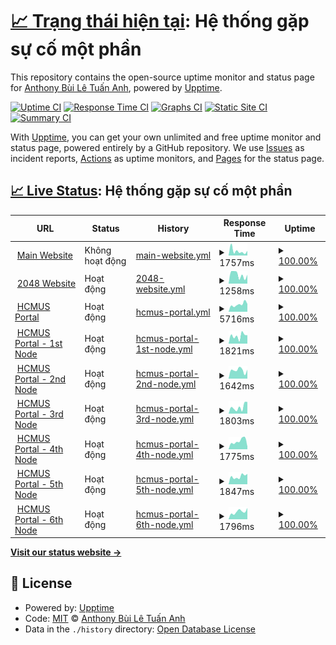 # [📈 Trạng thái hiện tại](https://status.builetuananh.name.vn): <!--live status--> **Hệ thống gặp sự cố một phần**

This repository contains the open-source uptime monitor and status page for [Anthony Bùi Lê Tuấn Anh](https://www.builetuananh.name.vn), powered by [Upptime](https://github.com/upptime/upptime).

[![Uptime CI](https://github.com/anthony2708/status/workflows/Uptime%20CI/badge.svg)](https://github.com/anthony2708/status/actions?query=workflow%3A%22Uptime+CI%22)
[![Response Time CI](https://github.com/anthony2708/status/workflows/Response%20Time%20CI/badge.svg)](https://github.com/anthony2708/status/actions?query=workflow%3A%22Response+Time+CI%22)
[![Graphs CI](https://github.com/anthony2708/status/workflows/Graphs%20CI/badge.svg)](https://github.com/anthony2708/status/actions?query=workflow%3A%22Graphs+CI%22)
[![Static Site CI](https://github.com/anthony2708/status/workflows/Static%20Site%20CI/badge.svg)](https://github.com/anthony2708/status/actions?query=workflow%3A%22Static+Site+CI%22)
[![Summary CI](https://github.com/anthony2708/status/workflows/Summary%20CI/badge.svg)](https://github.com/anthony2708/status/actions?query=workflow%3A%22Summary+CI%22)

With [Upptime](https://upptime.js.org), you can get your own unlimited and free uptime monitor and status page, powered entirely by a GitHub repository. We use [Issues](https://github.com/anthony2708/status/issues) as incident reports, [Actions](https://github.com/anthony2708/status/actions) as uptime monitors, and [Pages](https://status.builetuananh.name.vn) for the status page.

## [📈 Live Status](https://demo.upptime.js.org): <!--live status--> **Hệ thống gặp sự cố một phần**

<!--start: status pages-->
<!-- This summary is generated by Upptime (https://github.com/upptime/upptime) -->
<!-- Do not edit this manually, your changes will be overwritten -->
<!-- prettier-ignore -->
| URL | Status | History | Response Time | Uptime |
| --- | ------ | ------- | ------------- | ------ |
| <img alt="" src="https://icons.duckduckgo.com/ip3/www.builetuananh.name.vn.ico" height="13"> [Main Website](https://www.builetuananh.name.vn) | Không hoạt động | [main-website.yml](https://github.com/anthony2708/status/commits/HEAD/history/main-website.yml) | <details><summary><img alt="Response time graph" src="./graphs/main-website/response-time-week.png" height="20"> 1757ms</summary><br><a href="https://status.builetuananh.name.vn/history/main-website"><img alt="Response time 877" src="https://img.shields.io/endpoint?url=https%3A%2F%2Fraw.githubusercontent.com%2Fanthony2708%2Fstatus%2FHEAD%2Fapi%2Fmain-website%2Fresponse-time.json"></a><br><a href="https://status.builetuananh.name.vn/history/main-website"><img alt="24-hour response time 1930" src="https://img.shields.io/endpoint?url=https%3A%2F%2Fraw.githubusercontent.com%2Fanthony2708%2Fstatus%2FHEAD%2Fapi%2Fmain-website%2Fresponse-time-day.json"></a><br><a href="https://status.builetuananh.name.vn/history/main-website"><img alt="7-day response time 1757" src="https://img.shields.io/endpoint?url=https%3A%2F%2Fraw.githubusercontent.com%2Fanthony2708%2Fstatus%2FHEAD%2Fapi%2Fmain-website%2Fresponse-time-week.json"></a><br><a href="https://status.builetuananh.name.vn/history/main-website"><img alt="30-day response time 1155" src="https://img.shields.io/endpoint?url=https%3A%2F%2Fraw.githubusercontent.com%2Fanthony2708%2Fstatus%2FHEAD%2Fapi%2Fmain-website%2Fresponse-time-month.json"></a><br><a href="https://status.builetuananh.name.vn/history/main-website"><img alt="1-year response time 877" src="https://img.shields.io/endpoint?url=https%3A%2F%2Fraw.githubusercontent.com%2Fanthony2708%2Fstatus%2FHEAD%2Fapi%2Fmain-website%2Fresponse-time-year.json"></a></details> | <details><summary><a href="https://status.builetuananh.name.vn/history/main-website">100.00%</a></summary><a href="https://status.builetuananh.name.vn/history/main-website"><img alt="All-time uptime 99.90%" src="https://img.shields.io/endpoint?url=https%3A%2F%2Fraw.githubusercontent.com%2Fanthony2708%2Fstatus%2FHEAD%2Fapi%2Fmain-website%2Fuptime.json"></a><br><a href="https://status.builetuananh.name.vn/history/main-website"><img alt="24-hour uptime 99.97%" src="https://img.shields.io/endpoint?url=https%3A%2F%2Fraw.githubusercontent.com%2Fanthony2708%2Fstatus%2FHEAD%2Fapi%2Fmain-website%2Fuptime-day.json"></a><br><a href="https://status.builetuananh.name.vn/history/main-website"><img alt="7-day uptime 100.00%" src="https://img.shields.io/endpoint?url=https%3A%2F%2Fraw.githubusercontent.com%2Fanthony2708%2Fstatus%2FHEAD%2Fapi%2Fmain-website%2Fuptime-week.json"></a><br><a href="https://status.builetuananh.name.vn/history/main-website"><img alt="30-day uptime 100.00%" src="https://img.shields.io/endpoint?url=https%3A%2F%2Fraw.githubusercontent.com%2Fanthony2708%2Fstatus%2FHEAD%2Fapi%2Fmain-website%2Fuptime-month.json"></a><br><a href="https://status.builetuananh.name.vn/history/main-website"><img alt="1-year uptime 99.90%" src="https://img.shields.io/endpoint?url=https%3A%2F%2Fraw.githubusercontent.com%2Fanthony2708%2Fstatus%2FHEAD%2Fapi%2Fmain-website%2Fuptime-year.json"></a></details>
| <img alt="" src="https://icons.duckduckgo.com/ip3/2048.builetuananh.name.vn.ico" height="13"> [2048 Website](https://2048.builetuananh.name.vn) | Hoạt động | [2048-website.yml](https://github.com/anthony2708/status/commits/HEAD/history/2048-website.yml) | <details><summary><img alt="Response time graph" src="./graphs/2048-website/response-time-week.png" height="20"> 1258ms</summary><br><a href="https://status.builetuananh.name.vn/history/2048-website"><img alt="Response time 821" src="https://img.shields.io/endpoint?url=https%3A%2F%2Fraw.githubusercontent.com%2Fanthony2708%2Fstatus%2FHEAD%2Fapi%2F2048-website%2Fresponse-time.json"></a><br><a href="https://status.builetuananh.name.vn/history/2048-website"><img alt="24-hour response time 1243" src="https://img.shields.io/endpoint?url=https%3A%2F%2Fraw.githubusercontent.com%2Fanthony2708%2Fstatus%2FHEAD%2Fapi%2F2048-website%2Fresponse-time-day.json"></a><br><a href="https://status.builetuananh.name.vn/history/2048-website"><img alt="7-day response time 1258" src="https://img.shields.io/endpoint?url=https%3A%2F%2Fraw.githubusercontent.com%2Fanthony2708%2Fstatus%2FHEAD%2Fapi%2F2048-website%2Fresponse-time-week.json"></a><br><a href="https://status.builetuananh.name.vn/history/2048-website"><img alt="30-day response time 1107" src="https://img.shields.io/endpoint?url=https%3A%2F%2Fraw.githubusercontent.com%2Fanthony2708%2Fstatus%2FHEAD%2Fapi%2F2048-website%2Fresponse-time-month.json"></a><br><a href="https://status.builetuananh.name.vn/history/2048-website"><img alt="1-year response time 821" src="https://img.shields.io/endpoint?url=https%3A%2F%2Fraw.githubusercontent.com%2Fanthony2708%2Fstatus%2FHEAD%2Fapi%2F2048-website%2Fresponse-time-year.json"></a></details> | <details><summary><a href="https://status.builetuananh.name.vn/history/2048-website">100.00%</a></summary><a href="https://status.builetuananh.name.vn/history/2048-website"><img alt="All-time uptime 94.91%" src="https://img.shields.io/endpoint?url=https%3A%2F%2Fraw.githubusercontent.com%2Fanthony2708%2Fstatus%2FHEAD%2Fapi%2F2048-website%2Fuptime.json"></a><br><a href="https://status.builetuananh.name.vn/history/2048-website"><img alt="24-hour uptime 100.00%" src="https://img.shields.io/endpoint?url=https%3A%2F%2Fraw.githubusercontent.com%2Fanthony2708%2Fstatus%2FHEAD%2Fapi%2F2048-website%2Fuptime-day.json"></a><br><a href="https://status.builetuananh.name.vn/history/2048-website"><img alt="7-day uptime 100.00%" src="https://img.shields.io/endpoint?url=https%3A%2F%2Fraw.githubusercontent.com%2Fanthony2708%2Fstatus%2FHEAD%2Fapi%2F2048-website%2Fuptime-week.json"></a><br><a href="https://status.builetuananh.name.vn/history/2048-website"><img alt="30-day uptime 95.60%" src="https://img.shields.io/endpoint?url=https%3A%2F%2Fraw.githubusercontent.com%2Fanthony2708%2Fstatus%2FHEAD%2Fapi%2F2048-website%2Fuptime-month.json"></a><br><a href="https://status.builetuananh.name.vn/history/2048-website"><img alt="1-year uptime 94.91%" src="https://img.shields.io/endpoint?url=https%3A%2F%2Fraw.githubusercontent.com%2Fanthony2708%2Fstatus%2FHEAD%2Fapi%2F2048-website%2Fuptime-year.json"></a></details>
| <img alt="" src="https://icons.duckduckgo.com/ip3/portal.hcmus.edu.vn.ico" height="13"> [HCMUS Portal](https://portal.hcmus.edu.vn) | Hoạt động | [hcmus-portal.yml](https://github.com/anthony2708/status/commits/HEAD/history/hcmus-portal.yml) | <details><summary><img alt="Response time graph" src="./graphs/hcmus-portal/response-time-week.png" height="20"> 5716ms</summary><br><a href="https://status.builetuananh.name.vn/history/hcmus-portal"><img alt="Response time 6394" src="https://img.shields.io/endpoint?url=https%3A%2F%2Fraw.githubusercontent.com%2Fanthony2708%2Fstatus%2FHEAD%2Fapi%2Fhcmus-portal%2Fresponse-time.json"></a><br><a href="https://status.builetuananh.name.vn/history/hcmus-portal"><img alt="24-hour response time 6093" src="https://img.shields.io/endpoint?url=https%3A%2F%2Fraw.githubusercontent.com%2Fanthony2708%2Fstatus%2FHEAD%2Fapi%2Fhcmus-portal%2Fresponse-time-day.json"></a><br><a href="https://status.builetuananh.name.vn/history/hcmus-portal"><img alt="7-day response time 5716" src="https://img.shields.io/endpoint?url=https%3A%2F%2Fraw.githubusercontent.com%2Fanthony2708%2Fstatus%2FHEAD%2Fapi%2Fhcmus-portal%2Fresponse-time-week.json"></a><br><a href="https://status.builetuananh.name.vn/history/hcmus-portal"><img alt="30-day response time 6649" src="https://img.shields.io/endpoint?url=https%3A%2F%2Fraw.githubusercontent.com%2Fanthony2708%2Fstatus%2FHEAD%2Fapi%2Fhcmus-portal%2Fresponse-time-month.json"></a><br><a href="https://status.builetuananh.name.vn/history/hcmus-portal"><img alt="1-year response time 6394" src="https://img.shields.io/endpoint?url=https%3A%2F%2Fraw.githubusercontent.com%2Fanthony2708%2Fstatus%2FHEAD%2Fapi%2Fhcmus-portal%2Fresponse-time-year.json"></a></details> | <details><summary><a href="https://status.builetuananh.name.vn/history/hcmus-portal">100.00%</a></summary><a href="https://status.builetuananh.name.vn/history/hcmus-portal"><img alt="All-time uptime 99.85%" src="https://img.shields.io/endpoint?url=https%3A%2F%2Fraw.githubusercontent.com%2Fanthony2708%2Fstatus%2FHEAD%2Fapi%2Fhcmus-portal%2Fuptime.json"></a><br><a href="https://status.builetuananh.name.vn/history/hcmus-portal"><img alt="24-hour uptime 100.00%" src="https://img.shields.io/endpoint?url=https%3A%2F%2Fraw.githubusercontent.com%2Fanthony2708%2Fstatus%2FHEAD%2Fapi%2Fhcmus-portal%2Fuptime-day.json"></a><br><a href="https://status.builetuananh.name.vn/history/hcmus-portal"><img alt="7-day uptime 100.00%" src="https://img.shields.io/endpoint?url=https%3A%2F%2Fraw.githubusercontent.com%2Fanthony2708%2Fstatus%2FHEAD%2Fapi%2Fhcmus-portal%2Fuptime-week.json"></a><br><a href="https://status.builetuananh.name.vn/history/hcmus-portal"><img alt="30-day uptime 100.00%" src="https://img.shields.io/endpoint?url=https%3A%2F%2Fraw.githubusercontent.com%2Fanthony2708%2Fstatus%2FHEAD%2Fapi%2Fhcmus-portal%2Fuptime-month.json"></a><br><a href="https://status.builetuananh.name.vn/history/hcmus-portal"><img alt="1-year uptime 99.85%" src="https://img.shields.io/endpoint?url=https%3A%2F%2Fraw.githubusercontent.com%2Fanthony2708%2Fstatus%2FHEAD%2Fapi%2Fhcmus-portal%2Fuptime-year.json"></a></details>
| <img alt="" src="https://icons.duckduckgo.com/ip3/portal1.hcmus.edu.vn.ico" height="13"> [HCMUS Portal - 1st Node](https://portal1.hcmus.edu.vn) | Hoạt động | [hcmus-portal-1st-node.yml](https://github.com/anthony2708/status/commits/HEAD/history/hcmus-portal-1st-node.yml) | <details><summary><img alt="Response time graph" src="./graphs/hcmus-portal-1st-node/response-time-week.png" height="20"> 1821ms</summary><br><a href="https://status.builetuananh.name.vn/history/hcmus-portal-1st-node"><img alt="Response time 2149" src="https://img.shields.io/endpoint?url=https%3A%2F%2Fraw.githubusercontent.com%2Fanthony2708%2Fstatus%2FHEAD%2Fapi%2Fhcmus-portal-1st-node%2Fresponse-time.json"></a><br><a href="https://status.builetuananh.name.vn/history/hcmus-portal-1st-node"><img alt="24-hour response time 1981" src="https://img.shields.io/endpoint?url=https%3A%2F%2Fraw.githubusercontent.com%2Fanthony2708%2Fstatus%2FHEAD%2Fapi%2Fhcmus-portal-1st-node%2Fresponse-time-day.json"></a><br><a href="https://status.builetuananh.name.vn/history/hcmus-portal-1st-node"><img alt="7-day response time 1821" src="https://img.shields.io/endpoint?url=https%3A%2F%2Fraw.githubusercontent.com%2Fanthony2708%2Fstatus%2FHEAD%2Fapi%2Fhcmus-portal-1st-node%2Fresponse-time-week.json"></a><br><a href="https://status.builetuananh.name.vn/history/hcmus-portal-1st-node"><img alt="30-day response time 2129" src="https://img.shields.io/endpoint?url=https%3A%2F%2Fraw.githubusercontent.com%2Fanthony2708%2Fstatus%2FHEAD%2Fapi%2Fhcmus-portal-1st-node%2Fresponse-time-month.json"></a><br><a href="https://status.builetuananh.name.vn/history/hcmus-portal-1st-node"><img alt="1-year response time 2149" src="https://img.shields.io/endpoint?url=https%3A%2F%2Fraw.githubusercontent.com%2Fanthony2708%2Fstatus%2FHEAD%2Fapi%2Fhcmus-portal-1st-node%2Fresponse-time-year.json"></a></details> | <details><summary><a href="https://status.builetuananh.name.vn/history/hcmus-portal-1st-node">100.00%</a></summary><a href="https://status.builetuananh.name.vn/history/hcmus-portal-1st-node"><img alt="All-time uptime 99.87%" src="https://img.shields.io/endpoint?url=https%3A%2F%2Fraw.githubusercontent.com%2Fanthony2708%2Fstatus%2FHEAD%2Fapi%2Fhcmus-portal-1st-node%2Fuptime.json"></a><br><a href="https://status.builetuananh.name.vn/history/hcmus-portal-1st-node"><img alt="24-hour uptime 100.00%" src="https://img.shields.io/endpoint?url=https%3A%2F%2Fraw.githubusercontent.com%2Fanthony2708%2Fstatus%2FHEAD%2Fapi%2Fhcmus-portal-1st-node%2Fuptime-day.json"></a><br><a href="https://status.builetuananh.name.vn/history/hcmus-portal-1st-node"><img alt="7-day uptime 100.00%" src="https://img.shields.io/endpoint?url=https%3A%2F%2Fraw.githubusercontent.com%2Fanthony2708%2Fstatus%2FHEAD%2Fapi%2Fhcmus-portal-1st-node%2Fuptime-week.json"></a><br><a href="https://status.builetuananh.name.vn/history/hcmus-portal-1st-node"><img alt="30-day uptime 100.00%" src="https://img.shields.io/endpoint?url=https%3A%2F%2Fraw.githubusercontent.com%2Fanthony2708%2Fstatus%2FHEAD%2Fapi%2Fhcmus-portal-1st-node%2Fuptime-month.json"></a><br><a href="https://status.builetuananh.name.vn/history/hcmus-portal-1st-node"><img alt="1-year uptime 99.87%" src="https://img.shields.io/endpoint?url=https%3A%2F%2Fraw.githubusercontent.com%2Fanthony2708%2Fstatus%2FHEAD%2Fapi%2Fhcmus-portal-1st-node%2Fuptime-year.json"></a></details>
| <img alt="" src="https://icons.duckduckgo.com/ip3/portal2.hcmus.edu.vn.ico" height="13"> [HCMUS Portal - 2nd Node](https://portal2.hcmus.edu.vn) | Hoạt động | [hcmus-portal-2nd-node.yml](https://github.com/anthony2708/status/commits/HEAD/history/hcmus-portal-2nd-node.yml) | <details><summary><img alt="Response time graph" src="./graphs/hcmus-portal-2nd-node/response-time-week.png" height="20"> 1642ms</summary><br><a href="https://status.builetuananh.name.vn/history/hcmus-portal-2nd-node"><img alt="Response time 1953" src="https://img.shields.io/endpoint?url=https%3A%2F%2Fraw.githubusercontent.com%2Fanthony2708%2Fstatus%2FHEAD%2Fapi%2Fhcmus-portal-2nd-node%2Fresponse-time.json"></a><br><a href="https://status.builetuananh.name.vn/history/hcmus-portal-2nd-node"><img alt="24-hour response time 1745" src="https://img.shields.io/endpoint?url=https%3A%2F%2Fraw.githubusercontent.com%2Fanthony2708%2Fstatus%2FHEAD%2Fapi%2Fhcmus-portal-2nd-node%2Fresponse-time-day.json"></a><br><a href="https://status.builetuananh.name.vn/history/hcmus-portal-2nd-node"><img alt="7-day response time 1642" src="https://img.shields.io/endpoint?url=https%3A%2F%2Fraw.githubusercontent.com%2Fanthony2708%2Fstatus%2FHEAD%2Fapi%2Fhcmus-portal-2nd-node%2Fresponse-time-week.json"></a><br><a href="https://status.builetuananh.name.vn/history/hcmus-portal-2nd-node"><img alt="30-day response time 1655" src="https://img.shields.io/endpoint?url=https%3A%2F%2Fraw.githubusercontent.com%2Fanthony2708%2Fstatus%2FHEAD%2Fapi%2Fhcmus-portal-2nd-node%2Fresponse-time-month.json"></a><br><a href="https://status.builetuananh.name.vn/history/hcmus-portal-2nd-node"><img alt="1-year response time 1953" src="https://img.shields.io/endpoint?url=https%3A%2F%2Fraw.githubusercontent.com%2Fanthony2708%2Fstatus%2FHEAD%2Fapi%2Fhcmus-portal-2nd-node%2Fresponse-time-year.json"></a></details> | <details><summary><a href="https://status.builetuananh.name.vn/history/hcmus-portal-2nd-node">100.00%</a></summary><a href="https://status.builetuananh.name.vn/history/hcmus-portal-2nd-node"><img alt="All-time uptime 99.87%" src="https://img.shields.io/endpoint?url=https%3A%2F%2Fraw.githubusercontent.com%2Fanthony2708%2Fstatus%2FHEAD%2Fapi%2Fhcmus-portal-2nd-node%2Fuptime.json"></a><br><a href="https://status.builetuananh.name.vn/history/hcmus-portal-2nd-node"><img alt="24-hour uptime 100.00%" src="https://img.shields.io/endpoint?url=https%3A%2F%2Fraw.githubusercontent.com%2Fanthony2708%2Fstatus%2FHEAD%2Fapi%2Fhcmus-portal-2nd-node%2Fuptime-day.json"></a><br><a href="https://status.builetuananh.name.vn/history/hcmus-portal-2nd-node"><img alt="7-day uptime 100.00%" src="https://img.shields.io/endpoint?url=https%3A%2F%2Fraw.githubusercontent.com%2Fanthony2708%2Fstatus%2FHEAD%2Fapi%2Fhcmus-portal-2nd-node%2Fuptime-week.json"></a><br><a href="https://status.builetuananh.name.vn/history/hcmus-portal-2nd-node"><img alt="30-day uptime 100.00%" src="https://img.shields.io/endpoint?url=https%3A%2F%2Fraw.githubusercontent.com%2Fanthony2708%2Fstatus%2FHEAD%2Fapi%2Fhcmus-portal-2nd-node%2Fuptime-month.json"></a><br><a href="https://status.builetuananh.name.vn/history/hcmus-portal-2nd-node"><img alt="1-year uptime 99.87%" src="https://img.shields.io/endpoint?url=https%3A%2F%2Fraw.githubusercontent.com%2Fanthony2708%2Fstatus%2FHEAD%2Fapi%2Fhcmus-portal-2nd-node%2Fuptime-year.json"></a></details>
| <img alt="" src="https://icons.duckduckgo.com/ip3/portal3.hcmus.edu.vn.ico" height="13"> [HCMUS Portal - 3rd Node](https://portal3.hcmus.edu.vn) | Hoạt động | [hcmus-portal-3rd-node.yml](https://github.com/anthony2708/status/commits/HEAD/history/hcmus-portal-3rd-node.yml) | <details><summary><img alt="Response time graph" src="./graphs/hcmus-portal-3rd-node/response-time-week.png" height="20"> 1803ms</summary><br><a href="https://status.builetuananh.name.vn/history/hcmus-portal-3rd-node"><img alt="Response time 2147" src="https://img.shields.io/endpoint?url=https%3A%2F%2Fraw.githubusercontent.com%2Fanthony2708%2Fstatus%2FHEAD%2Fapi%2Fhcmus-portal-3rd-node%2Fresponse-time.json"></a><br><a href="https://status.builetuananh.name.vn/history/hcmus-portal-3rd-node"><img alt="24-hour response time 3253" src="https://img.shields.io/endpoint?url=https%3A%2F%2Fraw.githubusercontent.com%2Fanthony2708%2Fstatus%2FHEAD%2Fapi%2Fhcmus-portal-3rd-node%2Fresponse-time-day.json"></a><br><a href="https://status.builetuananh.name.vn/history/hcmus-portal-3rd-node"><img alt="7-day response time 1803" src="https://img.shields.io/endpoint?url=https%3A%2F%2Fraw.githubusercontent.com%2Fanthony2708%2Fstatus%2FHEAD%2Fapi%2Fhcmus-portal-3rd-node%2Fresponse-time-week.json"></a><br><a href="https://status.builetuananh.name.vn/history/hcmus-portal-3rd-node"><img alt="30-day response time 1799" src="https://img.shields.io/endpoint?url=https%3A%2F%2Fraw.githubusercontent.com%2Fanthony2708%2Fstatus%2FHEAD%2Fapi%2Fhcmus-portal-3rd-node%2Fresponse-time-month.json"></a><br><a href="https://status.builetuananh.name.vn/history/hcmus-portal-3rd-node"><img alt="1-year response time 2147" src="https://img.shields.io/endpoint?url=https%3A%2F%2Fraw.githubusercontent.com%2Fanthony2708%2Fstatus%2FHEAD%2Fapi%2Fhcmus-portal-3rd-node%2Fresponse-time-year.json"></a></details> | <details><summary><a href="https://status.builetuananh.name.vn/history/hcmus-portal-3rd-node">100.00%</a></summary><a href="https://status.builetuananh.name.vn/history/hcmus-portal-3rd-node"><img alt="All-time uptime 99.88%" src="https://img.shields.io/endpoint?url=https%3A%2F%2Fraw.githubusercontent.com%2Fanthony2708%2Fstatus%2FHEAD%2Fapi%2Fhcmus-portal-3rd-node%2Fuptime.json"></a><br><a href="https://status.builetuananh.name.vn/history/hcmus-portal-3rd-node"><img alt="24-hour uptime 100.00%" src="https://img.shields.io/endpoint?url=https%3A%2F%2Fraw.githubusercontent.com%2Fanthony2708%2Fstatus%2FHEAD%2Fapi%2Fhcmus-portal-3rd-node%2Fuptime-day.json"></a><br><a href="https://status.builetuananh.name.vn/history/hcmus-portal-3rd-node"><img alt="7-day uptime 100.00%" src="https://img.shields.io/endpoint?url=https%3A%2F%2Fraw.githubusercontent.com%2Fanthony2708%2Fstatus%2FHEAD%2Fapi%2Fhcmus-portal-3rd-node%2Fuptime-week.json"></a><br><a href="https://status.builetuananh.name.vn/history/hcmus-portal-3rd-node"><img alt="30-day uptime 100.00%" src="https://img.shields.io/endpoint?url=https%3A%2F%2Fraw.githubusercontent.com%2Fanthony2708%2Fstatus%2FHEAD%2Fapi%2Fhcmus-portal-3rd-node%2Fuptime-month.json"></a><br><a href="https://status.builetuananh.name.vn/history/hcmus-portal-3rd-node"><img alt="1-year uptime 99.88%" src="https://img.shields.io/endpoint?url=https%3A%2F%2Fraw.githubusercontent.com%2Fanthony2708%2Fstatus%2FHEAD%2Fapi%2Fhcmus-portal-3rd-node%2Fuptime-year.json"></a></details>
| <img alt="" src="https://icons.duckduckgo.com/ip3/portal4.hcmus.edu.vn.ico" height="13"> [HCMUS Portal - 4th Node](https://portal4.hcmus.edu.vn) | Hoạt động | [hcmus-portal-4th-node.yml](https://github.com/anthony2708/status/commits/HEAD/history/hcmus-portal-4th-node.yml) | <details><summary><img alt="Response time graph" src="./graphs/hcmus-portal-4th-node/response-time-week.png" height="20"> 1775ms</summary><br><a href="https://status.builetuananh.name.vn/history/hcmus-portal-4th-node"><img alt="Response time 2106" src="https://img.shields.io/endpoint?url=https%3A%2F%2Fraw.githubusercontent.com%2Fanthony2708%2Fstatus%2FHEAD%2Fapi%2Fhcmus-portal-4th-node%2Fresponse-time.json"></a><br><a href="https://status.builetuananh.name.vn/history/hcmus-portal-4th-node"><img alt="24-hour response time 585" src="https://img.shields.io/endpoint?url=https%3A%2F%2Fraw.githubusercontent.com%2Fanthony2708%2Fstatus%2FHEAD%2Fapi%2Fhcmus-portal-4th-node%2Fresponse-time-day.json"></a><br><a href="https://status.builetuananh.name.vn/history/hcmus-portal-4th-node"><img alt="7-day response time 1775" src="https://img.shields.io/endpoint?url=https%3A%2F%2Fraw.githubusercontent.com%2Fanthony2708%2Fstatus%2FHEAD%2Fapi%2Fhcmus-portal-4th-node%2Fresponse-time-week.json"></a><br><a href="https://status.builetuananh.name.vn/history/hcmus-portal-4th-node"><img alt="30-day response time 1977" src="https://img.shields.io/endpoint?url=https%3A%2F%2Fraw.githubusercontent.com%2Fanthony2708%2Fstatus%2FHEAD%2Fapi%2Fhcmus-portal-4th-node%2Fresponse-time-month.json"></a><br><a href="https://status.builetuananh.name.vn/history/hcmus-portal-4th-node"><img alt="1-year response time 2106" src="https://img.shields.io/endpoint?url=https%3A%2F%2Fraw.githubusercontent.com%2Fanthony2708%2Fstatus%2FHEAD%2Fapi%2Fhcmus-portal-4th-node%2Fresponse-time-year.json"></a></details> | <details><summary><a href="https://status.builetuananh.name.vn/history/hcmus-portal-4th-node">100.00%</a></summary><a href="https://status.builetuananh.name.vn/history/hcmus-portal-4th-node"><img alt="All-time uptime 99.90%" src="https://img.shields.io/endpoint?url=https%3A%2F%2Fraw.githubusercontent.com%2Fanthony2708%2Fstatus%2FHEAD%2Fapi%2Fhcmus-portal-4th-node%2Fuptime.json"></a><br><a href="https://status.builetuananh.name.vn/history/hcmus-portal-4th-node"><img alt="24-hour uptime 100.00%" src="https://img.shields.io/endpoint?url=https%3A%2F%2Fraw.githubusercontent.com%2Fanthony2708%2Fstatus%2FHEAD%2Fapi%2Fhcmus-portal-4th-node%2Fuptime-day.json"></a><br><a href="https://status.builetuananh.name.vn/history/hcmus-portal-4th-node"><img alt="7-day uptime 100.00%" src="https://img.shields.io/endpoint?url=https%3A%2F%2Fraw.githubusercontent.com%2Fanthony2708%2Fstatus%2FHEAD%2Fapi%2Fhcmus-portal-4th-node%2Fuptime-week.json"></a><br><a href="https://status.builetuananh.name.vn/history/hcmus-portal-4th-node"><img alt="30-day uptime 100.00%" src="https://img.shields.io/endpoint?url=https%3A%2F%2Fraw.githubusercontent.com%2Fanthony2708%2Fstatus%2FHEAD%2Fapi%2Fhcmus-portal-4th-node%2Fuptime-month.json"></a><br><a href="https://status.builetuananh.name.vn/history/hcmus-portal-4th-node"><img alt="1-year uptime 99.90%" src="https://img.shields.io/endpoint?url=https%3A%2F%2Fraw.githubusercontent.com%2Fanthony2708%2Fstatus%2FHEAD%2Fapi%2Fhcmus-portal-4th-node%2Fuptime-year.json"></a></details>
| <img alt="" src="https://icons.duckduckgo.com/ip3/portal5.hcmus.edu.vn.ico" height="13"> [HCMUS Portal - 5th Node](https://portal5.hcmus.edu.vn) | Hoạt động | [hcmus-portal-5th-node.yml](https://github.com/anthony2708/status/commits/HEAD/history/hcmus-portal-5th-node.yml) | <details><summary><img alt="Response time graph" src="./graphs/hcmus-portal-5th-node/response-time-week.png" height="20"> 1847ms</summary><br><a href="https://status.builetuananh.name.vn/history/hcmus-portal-5th-node"><img alt="Response time 2019" src="https://img.shields.io/endpoint?url=https%3A%2F%2Fraw.githubusercontent.com%2Fanthony2708%2Fstatus%2FHEAD%2Fapi%2Fhcmus-portal-5th-node%2Fresponse-time.json"></a><br><a href="https://status.builetuananh.name.vn/history/hcmus-portal-5th-node"><img alt="24-hour response time 2437" src="https://img.shields.io/endpoint?url=https%3A%2F%2Fraw.githubusercontent.com%2Fanthony2708%2Fstatus%2FHEAD%2Fapi%2Fhcmus-portal-5th-node%2Fresponse-time-day.json"></a><br><a href="https://status.builetuananh.name.vn/history/hcmus-portal-5th-node"><img alt="7-day response time 1847" src="https://img.shields.io/endpoint?url=https%3A%2F%2Fraw.githubusercontent.com%2Fanthony2708%2Fstatus%2FHEAD%2Fapi%2Fhcmus-portal-5th-node%2Fresponse-time-week.json"></a><br><a href="https://status.builetuananh.name.vn/history/hcmus-portal-5th-node"><img alt="30-day response time 2102" src="https://img.shields.io/endpoint?url=https%3A%2F%2Fraw.githubusercontent.com%2Fanthony2708%2Fstatus%2FHEAD%2Fapi%2Fhcmus-portal-5th-node%2Fresponse-time-month.json"></a><br><a href="https://status.builetuananh.name.vn/history/hcmus-portal-5th-node"><img alt="1-year response time 2019" src="https://img.shields.io/endpoint?url=https%3A%2F%2Fraw.githubusercontent.com%2Fanthony2708%2Fstatus%2FHEAD%2Fapi%2Fhcmus-portal-5th-node%2Fresponse-time-year.json"></a></details> | <details><summary><a href="https://status.builetuananh.name.vn/history/hcmus-portal-5th-node">100.00%</a></summary><a href="https://status.builetuananh.name.vn/history/hcmus-portal-5th-node"><img alt="All-time uptime 99.90%" src="https://img.shields.io/endpoint?url=https%3A%2F%2Fraw.githubusercontent.com%2Fanthony2708%2Fstatus%2FHEAD%2Fapi%2Fhcmus-portal-5th-node%2Fuptime.json"></a><br><a href="https://status.builetuananh.name.vn/history/hcmus-portal-5th-node"><img alt="24-hour uptime 100.00%" src="https://img.shields.io/endpoint?url=https%3A%2F%2Fraw.githubusercontent.com%2Fanthony2708%2Fstatus%2FHEAD%2Fapi%2Fhcmus-portal-5th-node%2Fuptime-day.json"></a><br><a href="https://status.builetuananh.name.vn/history/hcmus-portal-5th-node"><img alt="7-day uptime 100.00%" src="https://img.shields.io/endpoint?url=https%3A%2F%2Fraw.githubusercontent.com%2Fanthony2708%2Fstatus%2FHEAD%2Fapi%2Fhcmus-portal-5th-node%2Fuptime-week.json"></a><br><a href="https://status.builetuananh.name.vn/history/hcmus-portal-5th-node"><img alt="30-day uptime 100.00%" src="https://img.shields.io/endpoint?url=https%3A%2F%2Fraw.githubusercontent.com%2Fanthony2708%2Fstatus%2FHEAD%2Fapi%2Fhcmus-portal-5th-node%2Fuptime-month.json"></a><br><a href="https://status.builetuananh.name.vn/history/hcmus-portal-5th-node"><img alt="1-year uptime 99.90%" src="https://img.shields.io/endpoint?url=https%3A%2F%2Fraw.githubusercontent.com%2Fanthony2708%2Fstatus%2FHEAD%2Fapi%2Fhcmus-portal-5th-node%2Fuptime-year.json"></a></details>
| <img alt="" src="https://icons.duckduckgo.com/ip3/portal6.hcmus.edu.vn.ico" height="13"> [HCMUS Portal - 6th Node](https://portal6.hcmus.edu.vn) | Hoạt động | [hcmus-portal-6th-node.yml](https://github.com/anthony2708/status/commits/HEAD/history/hcmus-portal-6th-node.yml) | <details><summary><img alt="Response time graph" src="./graphs/hcmus-portal-6th-node/response-time-week.png" height="20"> 1796ms</summary><br><a href="https://status.builetuananh.name.vn/history/hcmus-portal-6th-node"><img alt="Response time 1878" src="https://img.shields.io/endpoint?url=https%3A%2F%2Fraw.githubusercontent.com%2Fanthony2708%2Fstatus%2FHEAD%2Fapi%2Fhcmus-portal-6th-node%2Fresponse-time.json"></a><br><a href="https://status.builetuananh.name.vn/history/hcmus-portal-6th-node"><img alt="24-hour response time 2663" src="https://img.shields.io/endpoint?url=https%3A%2F%2Fraw.githubusercontent.com%2Fanthony2708%2Fstatus%2FHEAD%2Fapi%2Fhcmus-portal-6th-node%2Fresponse-time-day.json"></a><br><a href="https://status.builetuananh.name.vn/history/hcmus-portal-6th-node"><img alt="7-day response time 1796" src="https://img.shields.io/endpoint?url=https%3A%2F%2Fraw.githubusercontent.com%2Fanthony2708%2Fstatus%2FHEAD%2Fapi%2Fhcmus-portal-6th-node%2Fresponse-time-week.json"></a><br><a href="https://status.builetuananh.name.vn/history/hcmus-portal-6th-node"><img alt="30-day response time 1730" src="https://img.shields.io/endpoint?url=https%3A%2F%2Fraw.githubusercontent.com%2Fanthony2708%2Fstatus%2FHEAD%2Fapi%2Fhcmus-portal-6th-node%2Fresponse-time-month.json"></a><br><a href="https://status.builetuananh.name.vn/history/hcmus-portal-6th-node"><img alt="1-year response time 1878" src="https://img.shields.io/endpoint?url=https%3A%2F%2Fraw.githubusercontent.com%2Fanthony2708%2Fstatus%2FHEAD%2Fapi%2Fhcmus-portal-6th-node%2Fresponse-time-year.json"></a></details> | <details><summary><a href="https://status.builetuananh.name.vn/history/hcmus-portal-6th-node">100.00%</a></summary><a href="https://status.builetuananh.name.vn/history/hcmus-portal-6th-node"><img alt="All-time uptime 99.90%" src="https://img.shields.io/endpoint?url=https%3A%2F%2Fraw.githubusercontent.com%2Fanthony2708%2Fstatus%2FHEAD%2Fapi%2Fhcmus-portal-6th-node%2Fuptime.json"></a><br><a href="https://status.builetuananh.name.vn/history/hcmus-portal-6th-node"><img alt="24-hour uptime 100.00%" src="https://img.shields.io/endpoint?url=https%3A%2F%2Fraw.githubusercontent.com%2Fanthony2708%2Fstatus%2FHEAD%2Fapi%2Fhcmus-portal-6th-node%2Fuptime-day.json"></a><br><a href="https://status.builetuananh.name.vn/history/hcmus-portal-6th-node"><img alt="7-day uptime 100.00%" src="https://img.shields.io/endpoint?url=https%3A%2F%2Fraw.githubusercontent.com%2Fanthony2708%2Fstatus%2FHEAD%2Fapi%2Fhcmus-portal-6th-node%2Fuptime-week.json"></a><br><a href="https://status.builetuananh.name.vn/history/hcmus-portal-6th-node"><img alt="30-day uptime 100.00%" src="https://img.shields.io/endpoint?url=https%3A%2F%2Fraw.githubusercontent.com%2Fanthony2708%2Fstatus%2FHEAD%2Fapi%2Fhcmus-portal-6th-node%2Fuptime-month.json"></a><br><a href="https://status.builetuananh.name.vn/history/hcmus-portal-6th-node"><img alt="1-year uptime 99.90%" src="https://img.shields.io/endpoint?url=https%3A%2F%2Fraw.githubusercontent.com%2Fanthony2708%2Fstatus%2FHEAD%2Fapi%2Fhcmus-portal-6th-node%2Fuptime-year.json"></a></details>

<!--end: status pages-->

[**Visit our status website →**](https://status.builetuananh.name.vn)

## 📄 License

- Powered by: [Upptime](https://github.com/upptime/upptime)
- Code: [MIT](./LICENSE) © [Anthony Bùi Lê Tuấn Anh](https://www.builetuananh.name.vn)
- Data in the `./history` directory: [Open Database License](https://opendatacommons.org/licenses/odbl/1-0/)
